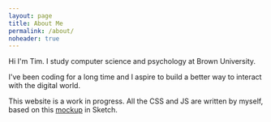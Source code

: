 ```yaml
---
layout: page
title: About Me
permalink: /about/
noheader: true
---
```


Hi I'm Tim. I study computer science and psychology at Brown University.

I've been coding for a long time and I aspire to build a better way to interact with the digital world.

This website is a work in progress. All the CSS and JS are written by myself, based on this [mockup](https://www.dropbox.com/s/a70aqc40lcwkjy4/mockup.sketch?dl=0) in Sketch.